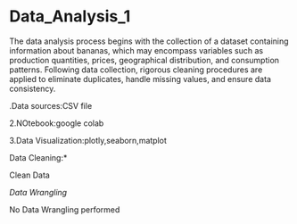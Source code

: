 # Data_Analysis_1

The data analysis process begins with the collection of a dataset containing information about bananas, which may encompass variables such as production quantities, prices, geographical distribution, and consumption patterns. Following data collection, rigorous cleaning procedures are applied to eliminate duplicates, handle missing values, and ensure data consistency. 

.Data sources:CSV file

2.NOtebook:google colab

3.Data Visualization:plotly,seaborn,matplot

Data Cleaning:*

Clean Data

*Data Wrangling*

No Data Wrangling performed



